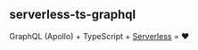 ## serverless-ts-graphql

GraphQL (Apollo) + TypeScript + [Serverless](https://github.com/serverless/serverless) = ❤️
